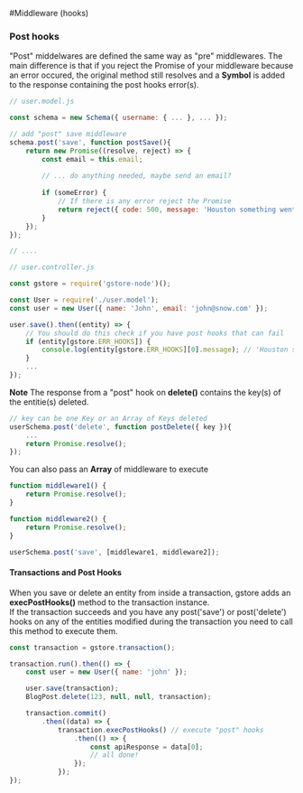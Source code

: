 #Middleware (hooks)

### Post hooks

"Post" middelwares are defined the same way as "pre" middlewares. The main difference is that if you reject the Promise of your middleware because an error occured, the original method still resolves and a **Symbol** is added to the response containing the post hooks error(s).

```js
// user.model.js

const schema = new Schema({ username: { ... }, ... });

// add "post" save middleware
schema.post('save', function postSave(){
    return new Promise((resolve, reject) => {
        const email = this.email;
        
        // ... do anything needed, maybe send an email?
        
        if (someError) {
            // If there is any error reject the Promise
            return reject({ code: 500, message: 'Houston something went wrong.' });
        }
    });
});

// ....

// user.controller.js

const gstore = require('gstore-node')();

const User = require('./user.model');
const user = new User({ name: 'John', email: 'john@snow.com' });

user.save().then((entity) => {
    // You should do this check if you have post hooks that can fail
    if (entity[gstore.ERR_HOOKS]) {
        console.log(entity[gstore.ERR_HOOKS][0].message); // 'Houston something went wrong.'
    }
    ...	
});

```

**Note**
The response from a "post" hook on **delete()** contains the key(s) of the entitie(s) deleted.

```js
// key can be one Key or an Array of Keys deleted
userSchema.post('delete', function postDelete({ key }){
    ...
    return Promise.resolve();
});
```

You can also pass an **Array** of middleware to execute

```js
function middleware1() {
    return Promise.resolve();
}

function middleware2() {
    return Promise.resolve();
}

userSchema.post('save', [middleware1, middleware2]);
```

#### Transactions and Post Hooks

When you save or delete an entity from inside a transaction, gstore adds an **execPostHooks()** method to the transaction instance.  
If the transaction succeeds and you have any post('save') or post('delete') hooks on any of the entities modified during the transaction you need to call this method to execute them.

```js
const transaction = gstore.transaction();

transaction.run().then(() => {
    const user = new User({ name: 'john' });

    user.save(transaction);
    BlogPost.delete(123, null, null, transaction);

    transaction.commit()
        .then((data) => {
            transaction.execPostHooks() // execute "post" hooks
                .then(() => {
                    const apiResponse = data[0];
                    // all done!
                });
            });
});

```
